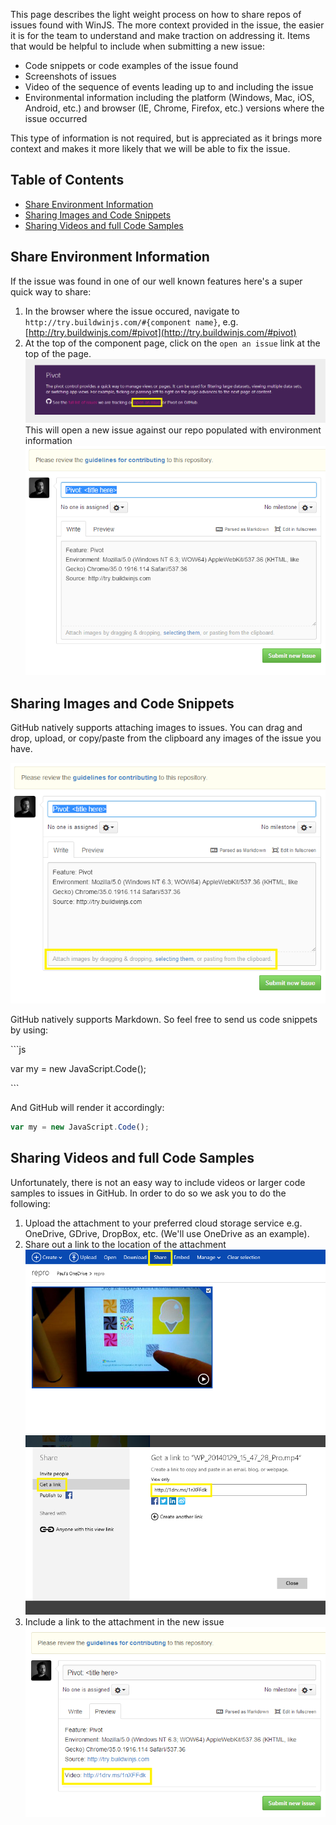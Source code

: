 This page describes the light weight process on how to share repos of issues found with WinJS. The more context provided in the issue, the easier it is for the team to understand and make traction on addressing it. Items that would be helpful to include when submitting a new issue:
* Code snippets or code examples of the issue found
* Screenshots of issues
* Video of the sequence of events leading up to and including the issue
* Environmental information including the platform (Windows, Mac, iOS, Android, etc.) and browser (IE, Chrome, Firefox, etc.) versions where the issue occurred

This type of information is not required, but is appreciated as it brings more context and makes it more likely that we will be able to fix the issue.

## Table of Contents
- [Share Environment Information](#share-environment-information)
- [Sharing Images and Code Snippets](#sharing-images-and-code-snippets)
- [Sharing Videos and full Code Samples](#sharing-videos-and-full-code-samples)

## Share Environment Information
If the issue was found in one of our well known features here's a super quick way to share:

1. In the browser where the issue occured, navigate to `http://try.buildwinjs.com/#{component name}`, e.g. [http://try.buildwinjs.com/#pivot](http://try.buildwinjs.com/#pivot)
2. At the top of the component page, click on the `open an issue` link at the top of the page.
![Open an Issue](images/issues/openIssueLink.png)
This will open a new issue against our repo populated with environment information
![New Issue on Github](images/issues/newIssue.png)

## Sharing Images and Code Snippets
GitHub natively supports attaching images to issues. You can drag and drop, upload, or copy/paste from the clipboard any images of the issue you have.

![Attach Image Issue](images/issues/newIssueClipboard.png)

GitHub natively supports Markdown. So feel free to send us code snippets by using:

\`\`\`js

var my = new JavaScript.Code();

\`\`\`

And GitHub will render it accordingly:
```js
var my = new JavaScript.Code();
```

## Sharing Videos and full Code Samples
Unfortunately, there is not an easy way to include videos or larger code samples to issues in GitHub. In order to do so we ask you to do the following:

1. Upload the attachment to your preferred cloud storage service e.g. OneDrive, GDrive, DropBox, etc. (We'll use OneDrive as an example).
2. Share out a link to the location of the attachment
![Share](images/issues/share.png)
![Get A Link](images/issues/getALink.png)
3. Include a link to the attachment in the new issue
![Attachment in new issue](images/issues/pasteInLink.png)

 
